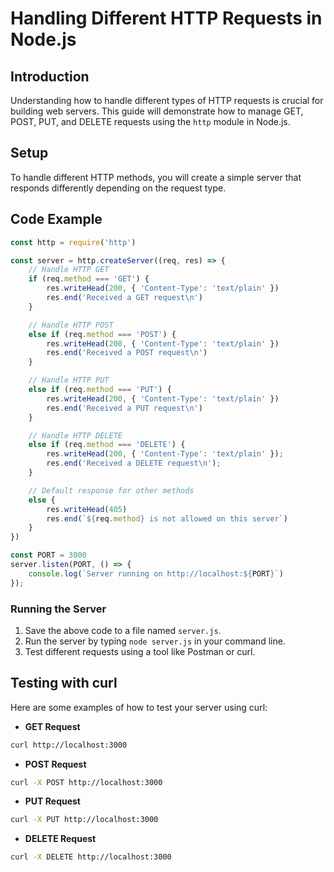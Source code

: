 # Handling Different HTTP Requests in Node.js

## Introduction

Understanding how to handle different types of HTTP requests is crucial for building web servers. This guide will demonstrate how to manage GET, POST, PUT, and DELETE requests using the `http` module in Node.js.

## Setup

To handle different HTTP methods, you will create a simple server that responds differently depending on the request type.

## Code Example

```javascript
const http = require('http')

const server = http.createServer((req, res) => {
    // Handle HTTP GET
    if (req.method === 'GET') {
        res.writeHead(200, { 'Content-Type': 'text/plain' })
        res.end('Received a GET request\n')
    }

    // Handle HTTP POST
    else if (req.method === 'POST') {
        res.writeHead(200, { 'Content-Type': 'text/plain' })
        res.end('Received a POST request\n')
    }

    // Handle HTTP PUT
    else if (req.method === 'PUT') {
        res.writeHead(200, { 'Content-Type': 'text/plain' })
        res.end('Received a PUT request\n')
    }

    // Handle HTTP DELETE
    else if (req.method === 'DELETE') {
        res.writeHead(200, { 'Content-Type': 'text/plain' });
        res.end('Received a DELETE request\n');
    }

    // Default response for other methods
    else {
        res.writeHead(405)
        res.end(`${req.method} is not allowed on this server`)
    }
})

const PORT = 3000
server.listen(PORT, () => {
    console.log(`Server running on http://localhost:${PORT}`)
});
```

### Running the Server

1. Save the above code to a file named `server.js`.
2. Run the server by typing `node server.js` in your command line.
3. Test different requests using a tool like Postman or curl.

## Testing with curl

Here are some examples of how to test your server using curl:

- **GET Request**
```bash
curl http://localhost:3000
```

- **POST Request**
```bash
curl -X POST http://localhost:3000
```

- **PUT Request**
```bash
curl -X PUT http://localhost:3000
```

- **DELETE Request**
```bash
curl -X DELETE http://localhost:3000
```
